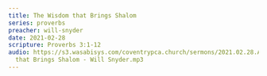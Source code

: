 ```yaml
---
title: The Wisdom that Brings Shalom
series: proverbs
preacher: will-snyder
date: 2021-02-28
scripture: Proverbs 3:1-12
audio: https://s3.wasabisys.com/coventrypca.church/sermons/2021.02.28.A The Wisdom
  that Brings Shalom - Will Snyder.mp3
---
```

